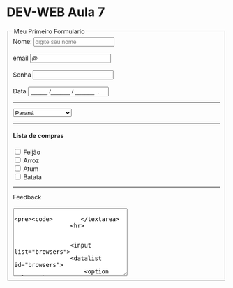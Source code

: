 # DEV-WEB Aula 7
<!DOCTYPE html>
<html lang="en">
<head>
    <meta charset="UTF-8">
    <meta name="viewport" content="width=, initial-scale=1.0">
    <title>Document</title>
</head>
<body>
    <form action="" method="post">
        <fieldset>
            <legend>Meu Primeiro Formulario</legend>
            <label for="nome">Nome:</label>
            <input type="text" id="nome" name="nome" placeholder="digite seu nome" required>
            <br>
            <br>
            <label for="email"> email</label>
            <input type="email" id="email" name="email" value="@">
            <br>
            <br>
            <label>Senha</label>
            <input type="password" id="Senha">
            <!--email-->
            <Br>
                <br>
                <label for="date"> Data </label>
                <input type="text" id="text" name=" text" value=" _____ /______ / ______  .">
                <br>
                <hr>
                <select name="Estados" id="Estados">
                </optgroup label="Sul">
                <option value="SC">Santa Catarina</option>
                <option value="RS">Rio Grande do SUl</option>
                <option value="PR" selected>Paraná</option>
            </optgroup>
        <optgroup label="Sudeste">
            <option value="SP">São Paulo</option>
            <option value="RJ">Rio de Janeiro</option>
            <option value="ES">Espírito Santo</option>
        </optgroup>
                </select>
                <hr>
                <div>
                    <h4> Lista de compras</h4>
                    <input type="checkbox" name="feijão" id="Feijão">
                    <label for="feijao">Feijão</label>
                    <br>
                    <input type="checkbox" name="Arroz" id="Arroz">
                    <label for="Arroz"> Arroz </label>
                    <br>
                    <input type="checkbox" name="atum" id="Atum">
                    <label for="Atum"></label>Atum</label>
                    <br>
                    <input type="checkbox" name="Batata" id="Batata">
                    <label for="Batata"> Batata </label>
                </select>
                <hr>
                <label for="feedback">Feedback</label>
                <br>
                <br>
                <textarea name="Feedback" id="Feedback"
                cols="30" rows="10">




            </textarea>
                    <hr>


                    <input list="browsers">
                    <datalist id="browsers">
                        <option value="Chrome">
                        <option value="Firefox">
                        <option value="Edge">
                            </option>datalist>
                            <br>

                    <br>
                    <br>




</body>
</html>
